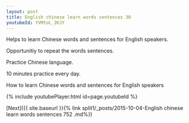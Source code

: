 ```yaml
---
layout: post
title: English chinese learn words sentences 30 
youtubeId: YVMtoL_2KJY
---
```

 
 
Helps to learn Chinese words and sentences for English speakers.

Opportunitiy to repeat the words sentences. 

Practice Chinese language. 
 
10 minutes practice every day. 
 
How to learn Chinese words and sentences for English speakers 
 
{% include youtubePlayer.html id=page.youtubeId %}
 
 
[Next]({{ site.baseurl }}{% link  split1/_posts/2015-10-04-English chinese learn words sentences 752 .md%})
 

